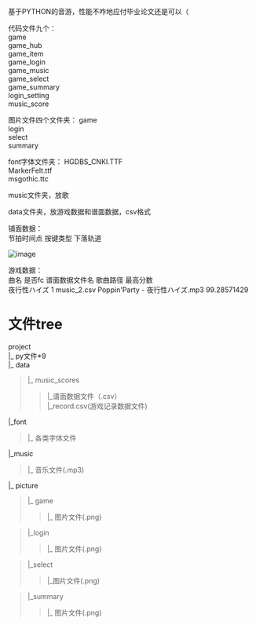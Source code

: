 基于PYTHON的音游，性能不咋地应付毕业论文还是可以（
 
代码文件九个：  
game  
game_hub  
game_item  
game_login  
game_music  
game_select  
game_summary  
login_setting  
music_score  
   
图片文件四个文件夹：
game  
login  
select  
summary  
  
font字体文件夹：
HGDBS_CNKI.TTF  
MarkerFelt.ttf  
msgothic.ttc  
  
music文件夹，放歌  
  
data文件夹，放游戏数据和谱面数据，csv格式  
  
铺面数据：  
节拍时间点 按键类型  下落轨道  

![image](https://user-images.githubusercontent.com/99095860/184466548-3dfb7e84-708c-44e6-9170-c361347110d3.png)

游戏数据：    
曲名         是否fc   谱面数据文件名            歌曲路径                   最高分数  
夜行性ハイズ	 1	      music_2.csv  	Poppin'Party - 夜行性ハイズ.mp3	   99.28571429  
  
# 文件tree  
  
project  
|_ py文件*9  
|_ data  
>|_ music_scores  
>>|_谱面数据文件（.csv）  
>|_record.csv(游戏记录数据文件)  
    
|_font  
>|_ 各类字体文件  
  
|_music  
>|_ 音乐文件(.mp3)  
  
|_ picture    
>|_ game  
>>|_ 图片文件(.png)  

>|_login  
>>|_ 图片文件(.png)  

>|_select  
>>|_图片文件(.png)  

>|_summary  
>>|_ 图片文件(.png)  
  
  
  
  
  
